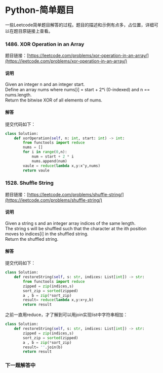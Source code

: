 # Python-简单题目
一些Leetcode简单题目解答的过程。题目的描述和示例有点多，占位置，详细可以在题目原链接上查看。
### 1486. XOR Operation in an Array  
题目链接：[https://leetcode.com/problems/xor-operation-in-an-array/](https://leetcode.com/problems/xor-operation-in-an-array/)
#### 说明
Given an integer n and an integer start.       
Define an array nums where nums[i] = start + 2\*i (0-indexed) and n == nums.length.         
Return the bitwise XOR of all elements of nums.          
#### 解答
提交代码如下：
```python
class Solution:
    def xorOperation(self, n: int, start: int) -> int:
        from functools import reduce
        nums = []
        for i in range(0,n):
            num = start + 2 * i
            nums.append(num)
        vaule = reduce(lambda x,y:x^y,nums)
        return vaule
```
### 1528. Shuffle String
题目链接：[https://leetcode.com/problems/shuffle-string/](https://leetcode.com/problems/shuffle-string/)
#### 说明
Given a string s and an integer array indices of the same length.           
The string s will be shuffled such that the character at the ith position moves to indices[i] in the shuffled string.                    
Return the shuffled string.         
#### 解答
提交代码如下：
```python
class Solution:
    def restoreString(self, s: str, indices: List[int]) -> str:
        from functools import reduce
        zipped = zip(indices,s)
        sort_zip = sorted(zipped)
        a , b = zip(*sort_zip)
        result= reduce(lambda x,y:x+y,b)
        return result
```
之前一直用reduce，才了解到可以用join实现list中字符串相加：
```python
class Solution:
    def restoreString(self, s: str, indices: List[int]) -> str:
        zipped = zip(indices,s)
        sort_zip = sorted(zipped)
        a , b = zip(*sort_zip)
        result= ''.join(b)
        return result
```
### 下一题解答中
